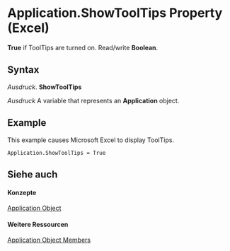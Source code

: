 
# Application.ShowToolTips Property (Excel)

 **True** if ToolTips are turned on. Read/write **Boolean**.


## Syntax

 _Ausdruck_. **ShowToolTips**

 _Ausdruck_ A variable that represents an **Application** object.


## Example

This example causes Microsoft Excel to display ToolTips.


```
Application.ShowToolTips = True
```


## Siehe auch


#### Konzepte


[Application Object](19b73597-5cf9-4f56-8227-b5211f657f6f.md)
#### Weitere Ressourcen


[Application Object Members](http://msdn.microsoft.com/library/4cb9ca42-8d07-cc9c-2d80-4eb9a5921e1e%28Office.15%29.aspx)